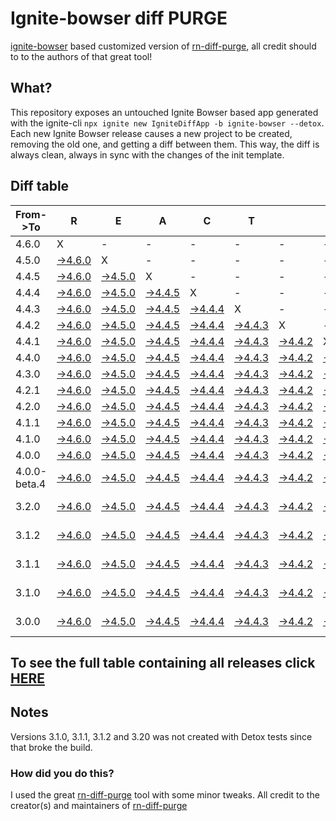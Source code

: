 # Ignite-bowser diff PURGE

[ignite-bowser](https://github.com/infinitered/ignite-bowser) based customized version of [rn-diff-purge](https://github.com/react-native-community/rn-diff-purge/), all credit should to to the authors of that great tool!

## What?

This repository exposes an untouched Ignite Bowser based app generated with the ignite-cli
`npx ignite new IgniteDiffApp -b ignite-bowser --detox`. Each new Ignite Bowser release causes a new project to be created, removing the old one, and getting a diff between them. This way, the diff is always clean, always in sync with the changes of the init template.

## Diff table

| From->To     | R                                                                                                         | E                                                                                                         | A                                                                                                         | C                                                                                                         | T                                                                                                         |                                                                                                           | N                                                                                                         | A                                                                                                         | T                                                                                                         | I                                                                                                         | V                                                                                                         | E                                                                                                         |                                                                                                           |                                                                                                           |                                                                                                                  |                                                                                                    |                                                                                                    |                                                                                                    |                                                                                                    |     |
| ------------ | --------------------------------------------------------------------------------------------------------- | --------------------------------------------------------------------------------------------------------- | --------------------------------------------------------------------------------------------------------- | --------------------------------------------------------------------------------------------------------- | --------------------------------------------------------------------------------------------------------- | --------------------------------------------------------------------------------------------------------- | --------------------------------------------------------------------------------------------------------- | --------------------------------------------------------------------------------------------------------- | --------------------------------------------------------------------------------------------------------- | --------------------------------------------------------------------------------------------------------- | --------------------------------------------------------------------------------------------------------- | --------------------------------------------------------------------------------------------------------- | --------------------------------------------------------------------------------------------------------- | --------------------------------------------------------------------------------------------------------- | ---------------------------------------------------------------------------------------------------------------- | -------------------------------------------------------------------------------------------------- | -------------------------------------------------------------------------------------------------- | -------------------------------------------------------------------------------------------------- | -------------------------------------------------------------------------------------------------- | --- |
| 4.6.0        | X                                                                                                         | -                                                                                                         | -                                                                                                         | -                                                                                                         | -                                                                                                         | -                                                                                                         | -                                                                                                         | -                                                                                                         | -                                                                                                         | -                                                                                                         | -                                                                                                         | -                                                                                                         | -                                                                                                         | -                                                                                                         | -                                                                                                                | -                                                                                                  | -                                                                                                  | -                                                                                                  | -                                                                                                  | -   |
| 4.5.0        | [->4.6.0](https://github.com/nirre7/ignite-bowser-diff-purge/compare/release/4.5.0..release/4.6.0)        | X                                                                                                         | -                                                                                                         | -                                                                                                         | -                                                                                                         | -                                                                                                         | -                                                                                                         | -                                                                                                         | -                                                                                                         | -                                                                                                         | -                                                                                                         | -                                                                                                         | -                                                                                                         | -                                                                                                         | -                                                                                                                | -                                                                                                  | -                                                                                                  | -                                                                                                  | -                                                                                                  | -   |
| 4.4.5        | [->4.6.0](https://github.com/nirre7/ignite-bowser-diff-purge/compare/release/4.4.5..release/4.6.0)        | [->4.5.0](https://github.com/nirre7/ignite-bowser-diff-purge/compare/release/4.4.5..release/4.5.0)        | X                                                                                                         | -                                                                                                         | -                                                                                                         | -                                                                                                         | -                                                                                                         | -                                                                                                         | -                                                                                                         | -                                                                                                         | -                                                                                                         | -                                                                                                         | -                                                                                                         | -                                                                                                         | -                                                                                                                | -                                                                                                  | -                                                                                                  | -                                                                                                  | -                                                                                                  | -   |
| 4.4.4        | [->4.6.0](https://github.com/nirre7/ignite-bowser-diff-purge/compare/release/4.4.4..release/4.6.0)        | [->4.5.0](https://github.com/nirre7/ignite-bowser-diff-purge/compare/release/4.4.4..release/4.5.0)        | [->4.4.5](https://github.com/nirre7/ignite-bowser-diff-purge/compare/release/4.4.4..release/4.4.5)        | X                                                                                                         | -                                                                                                         | -                                                                                                         | -                                                                                                         | -                                                                                                         | -                                                                                                         | -                                                                                                         | -                                                                                                         | -                                                                                                         | -                                                                                                         | -                                                                                                         | -                                                                                                                | -                                                                                                  | -                                                                                                  | -                                                                                                  | -                                                                                                  | -   |
| 4.4.3        | [->4.6.0](https://github.com/nirre7/ignite-bowser-diff-purge/compare/release/4.4.3..release/4.6.0)        | [->4.5.0](https://github.com/nirre7/ignite-bowser-diff-purge/compare/release/4.4.3..release/4.5.0)        | [->4.4.5](https://github.com/nirre7/ignite-bowser-diff-purge/compare/release/4.4.3..release/4.4.5)        | [->4.4.4](https://github.com/nirre7/ignite-bowser-diff-purge/compare/release/4.4.3..release/4.4.4)        | X                                                                                                         | -                                                                                                         | -                                                                                                         | -                                                                                                         | -                                                                                                         | -                                                                                                         | -                                                                                                         | -                                                                                                         | -                                                                                                         | -                                                                                                         | -                                                                                                                | -                                                                                                  | -                                                                                                  | -                                                                                                  | -                                                                                                  | -   |
| 4.4.2        | [->4.6.0](https://github.com/nirre7/ignite-bowser-diff-purge/compare/release/4.4.2..release/4.6.0)        | [->4.5.0](https://github.com/nirre7/ignite-bowser-diff-purge/compare/release/4.4.2..release/4.5.0)        | [->4.4.5](https://github.com/nirre7/ignite-bowser-diff-purge/compare/release/4.4.2..release/4.4.5)        | [->4.4.4](https://github.com/nirre7/ignite-bowser-diff-purge/compare/release/4.4.2..release/4.4.4)        | [->4.4.3](https://github.com/nirre7/ignite-bowser-diff-purge/compare/release/4.4.2..release/4.4.3)        | X                                                                                                         | -                                                                                                         | -                                                                                                         | -                                                                                                         | -                                                                                                         | -                                                                                                         | -                                                                                                         | -                                                                                                         | -                                                                                                         | -                                                                                                                | -                                                                                                  | -                                                                                                  | -                                                                                                  | -                                                                                                  | -   |
| 4.4.1        | [->4.6.0](https://github.com/nirre7/ignite-bowser-diff-purge/compare/release/4.4.1..release/4.6.0)        | [->4.5.0](https://github.com/nirre7/ignite-bowser-diff-purge/compare/release/4.4.1..release/4.5.0)        | [->4.4.5](https://github.com/nirre7/ignite-bowser-diff-purge/compare/release/4.4.1..release/4.4.5)        | [->4.4.4](https://github.com/nirre7/ignite-bowser-diff-purge/compare/release/4.4.1..release/4.4.4)        | [->4.4.3](https://github.com/nirre7/ignite-bowser-diff-purge/compare/release/4.4.1..release/4.4.3)        | [->4.4.2](https://github.com/nirre7/ignite-bowser-diff-purge/compare/release/4.4.1..release/4.4.2)        | X                                                                                                         | -                                                                                                         | -                                                                                                         | -                                                                                                         | -                                                                                                         | -                                                                                                         | -                                                                                                         | -                                                                                                         | -                                                                                                                | -                                                                                                  | -                                                                                                  | -                                                                                                  | -                                                                                                  | -   |
| 4.4.0        | [->4.6.0](https://github.com/nirre7/ignite-bowser-diff-purge/compare/release/4.4.0..release/4.6.0)        | [->4.5.0](https://github.com/nirre7/ignite-bowser-diff-purge/compare/release/4.4.0..release/4.5.0)        | [->4.4.5](https://github.com/nirre7/ignite-bowser-diff-purge/compare/release/4.4.0..release/4.4.5)        | [->4.4.4](https://github.com/nirre7/ignite-bowser-diff-purge/compare/release/4.4.0..release/4.4.4)        | [->4.4.3](https://github.com/nirre7/ignite-bowser-diff-purge/compare/release/4.4.0..release/4.4.3)        | [->4.4.2](https://github.com/nirre7/ignite-bowser-diff-purge/compare/release/4.4.0..release/4.4.2)        | [->4.4.1](https://github.com/nirre7/ignite-bowser-diff-purge/compare/release/4.4.0..release/4.4.1)        | X                                                                                                         | -                                                                                                         | -                                                                                                         | -                                                                                                         | -                                                                                                         | -                                                                                                         | -                                                                                                         | -                                                                                                                | -                                                                                                  | -                                                                                                  | -                                                                                                  | -                                                                                                  | -   |
| 4.3.0        | [->4.6.0](https://github.com/nirre7/ignite-bowser-diff-purge/compare/release/4.3.0..release/4.6.0)        | [->4.5.0](https://github.com/nirre7/ignite-bowser-diff-purge/compare/release/4.3.0..release/4.5.0)        | [->4.4.5](https://github.com/nirre7/ignite-bowser-diff-purge/compare/release/4.3.0..release/4.4.5)        | [->4.4.4](https://github.com/nirre7/ignite-bowser-diff-purge/compare/release/4.3.0..release/4.4.4)        | [->4.4.3](https://github.com/nirre7/ignite-bowser-diff-purge/compare/release/4.3.0..release/4.4.3)        | [->4.4.2](https://github.com/nirre7/ignite-bowser-diff-purge/compare/release/4.3.0..release/4.4.2)        | [->4.4.1](https://github.com/nirre7/ignite-bowser-diff-purge/compare/release/4.3.0..release/4.4.1)        | [->4.4.0](https://github.com/nirre7/ignite-bowser-diff-purge/compare/release/4.3.0..release/4.4.0)        | X                                                                                                         | -                                                                                                         | -                                                                                                         | -                                                                                                         | -                                                                                                         | -                                                                                                         | -                                                                                                                | -                                                                                                  | -                                                                                                  | -                                                                                                  | -                                                                                                  | -   |
| 4.2.1        | [->4.6.0](https://github.com/nirre7/ignite-bowser-diff-purge/compare/release/4.2.1..release/4.6.0)        | [->4.5.0](https://github.com/nirre7/ignite-bowser-diff-purge/compare/release/4.2.1..release/4.5.0)        | [->4.4.5](https://github.com/nirre7/ignite-bowser-diff-purge/compare/release/4.2.1..release/4.4.5)        | [->4.4.4](https://github.com/nirre7/ignite-bowser-diff-purge/compare/release/4.2.1..release/4.4.4)        | [->4.4.3](https://github.com/nirre7/ignite-bowser-diff-purge/compare/release/4.2.1..release/4.4.3)        | [->4.4.2](https://github.com/nirre7/ignite-bowser-diff-purge/compare/release/4.2.1..release/4.4.2)        | [->4.4.1](https://github.com/nirre7/ignite-bowser-diff-purge/compare/release/4.2.1..release/4.4.1)        | [->4.4.0](https://github.com/nirre7/ignite-bowser-diff-purge/compare/release/4.2.1..release/4.4.0)        | [->4.3.0](https://github.com/nirre7/ignite-bowser-diff-purge/compare/release/4.2.1..release/4.3.0)        | X                                                                                                         | -                                                                                                         | -                                                                                                         | -                                                                                                         | -                                                                                                         | -                                                                                                                | -                                                                                                  | -                                                                                                  | -                                                                                                  | -                                                                                                  | -   |
| 4.2.0        | [->4.6.0](https://github.com/nirre7/ignite-bowser-diff-purge/compare/release/4.2.0..release/4.6.0)        | [->4.5.0](https://github.com/nirre7/ignite-bowser-diff-purge/compare/release/4.2.0..release/4.5.0)        | [->4.4.5](https://github.com/nirre7/ignite-bowser-diff-purge/compare/release/4.2.0..release/4.4.5)        | [->4.4.4](https://github.com/nirre7/ignite-bowser-diff-purge/compare/release/4.2.0..release/4.4.4)        | [->4.4.3](https://github.com/nirre7/ignite-bowser-diff-purge/compare/release/4.2.0..release/4.4.3)        | [->4.4.2](https://github.com/nirre7/ignite-bowser-diff-purge/compare/release/4.2.0..release/4.4.2)        | [->4.4.1](https://github.com/nirre7/ignite-bowser-diff-purge/compare/release/4.2.0..release/4.4.1)        | [->4.4.0](https://github.com/nirre7/ignite-bowser-diff-purge/compare/release/4.2.0..release/4.4.0)        | [->4.3.0](https://github.com/nirre7/ignite-bowser-diff-purge/compare/release/4.2.0..release/4.3.0)        | [->4.2.1](https://github.com/nirre7/ignite-bowser-diff-purge/compare/release/4.2.0..release/4.2.1)        | X                                                                                                         | -                                                                                                         | -                                                                                                         | -                                                                                                         | -                                                                                                                | -                                                                                                  | -                                                                                                  | -                                                                                                  | -                                                                                                  | -   |
| 4.1.1        | [->4.6.0](https://github.com/nirre7/ignite-bowser-diff-purge/compare/release/4.1.1..release/4.6.0)        | [->4.5.0](https://github.com/nirre7/ignite-bowser-diff-purge/compare/release/4.1.1..release/4.5.0)        | [->4.4.5](https://github.com/nirre7/ignite-bowser-diff-purge/compare/release/4.1.1..release/4.4.5)        | [->4.4.4](https://github.com/nirre7/ignite-bowser-diff-purge/compare/release/4.1.1..release/4.4.4)        | [->4.4.3](https://github.com/nirre7/ignite-bowser-diff-purge/compare/release/4.1.1..release/4.4.3)        | [->4.4.2](https://github.com/nirre7/ignite-bowser-diff-purge/compare/release/4.1.1..release/4.4.2)        | [->4.4.1](https://github.com/nirre7/ignite-bowser-diff-purge/compare/release/4.1.1..release/4.4.1)        | [->4.4.0](https://github.com/nirre7/ignite-bowser-diff-purge/compare/release/4.1.1..release/4.4.0)        | [->4.3.0](https://github.com/nirre7/ignite-bowser-diff-purge/compare/release/4.1.1..release/4.3.0)        | [->4.2.1](https://github.com/nirre7/ignite-bowser-diff-purge/compare/release/4.1.1..release/4.2.1)        | [->4.2.0](https://github.com/nirre7/ignite-bowser-diff-purge/compare/release/4.1.1..release/4.2.0)        | X                                                                                                         | -                                                                                                         | -                                                                                                         | -                                                                                                                | -                                                                                                  | -                                                                                                  | -                                                                                                  | -                                                                                                  | -   |
| 4.1.0        | [->4.6.0](https://github.com/nirre7/ignite-bowser-diff-purge/compare/release/4.1.0..release/4.6.0)        | [->4.5.0](https://github.com/nirre7/ignite-bowser-diff-purge/compare/release/4.1.0..release/4.5.0)        | [->4.4.5](https://github.com/nirre7/ignite-bowser-diff-purge/compare/release/4.1.0..release/4.4.5)        | [->4.4.4](https://github.com/nirre7/ignite-bowser-diff-purge/compare/release/4.1.0..release/4.4.4)        | [->4.4.3](https://github.com/nirre7/ignite-bowser-diff-purge/compare/release/4.1.0..release/4.4.3)        | [->4.4.2](https://github.com/nirre7/ignite-bowser-diff-purge/compare/release/4.1.0..release/4.4.2)        | [->4.4.1](https://github.com/nirre7/ignite-bowser-diff-purge/compare/release/4.1.0..release/4.4.1)        | [->4.4.0](https://github.com/nirre7/ignite-bowser-diff-purge/compare/release/4.1.0..release/4.4.0)        | [->4.3.0](https://github.com/nirre7/ignite-bowser-diff-purge/compare/release/4.1.0..release/4.3.0)        | [->4.2.1](https://github.com/nirre7/ignite-bowser-diff-purge/compare/release/4.1.0..release/4.2.1)        | [->4.2.0](https://github.com/nirre7/ignite-bowser-diff-purge/compare/release/4.1.0..release/4.2.0)        | [->4.1.1](https://github.com/nirre7/ignite-bowser-diff-purge/compare/release/4.1.0..release/4.1.1)        | X                                                                                                         | -                                                                                                         | -                                                                                                                | -                                                                                                  | -                                                                                                  | -                                                                                                  | -                                                                                                  | -   |
| 4.0.0        | [->4.6.0](https://github.com/nirre7/ignite-bowser-diff-purge/compare/release/4.0.0..release/4.6.0)        | [->4.5.0](https://github.com/nirre7/ignite-bowser-diff-purge/compare/release/4.0.0..release/4.5.0)        | [->4.4.5](https://github.com/nirre7/ignite-bowser-diff-purge/compare/release/4.0.0..release/4.4.5)        | [->4.4.4](https://github.com/nirre7/ignite-bowser-diff-purge/compare/release/4.0.0..release/4.4.4)        | [->4.4.3](https://github.com/nirre7/ignite-bowser-diff-purge/compare/release/4.0.0..release/4.4.3)        | [->4.4.2](https://github.com/nirre7/ignite-bowser-diff-purge/compare/release/4.0.0..release/4.4.2)        | [->4.4.1](https://github.com/nirre7/ignite-bowser-diff-purge/compare/release/4.0.0..release/4.4.1)        | [->4.4.0](https://github.com/nirre7/ignite-bowser-diff-purge/compare/release/4.0.0..release/4.4.0)        | [->4.3.0](https://github.com/nirre7/ignite-bowser-diff-purge/compare/release/4.0.0..release/4.3.0)        | [->4.2.1](https://github.com/nirre7/ignite-bowser-diff-purge/compare/release/4.0.0..release/4.2.1)        | [->4.2.0](https://github.com/nirre7/ignite-bowser-diff-purge/compare/release/4.0.0..release/4.2.0)        | [->4.1.1](https://github.com/nirre7/ignite-bowser-diff-purge/compare/release/4.0.0..release/4.1.1)        | [->4.1.0](https://github.com/nirre7/ignite-bowser-diff-purge/compare/release/4.0.0..release/4.1.0)        | X                                                                                                         | -                                                                                                                | -                                                                                                  | -                                                                                                  | -                                                                                                  | -                                                                                                  | -   |
| 4.0.0-beta.4 | [->4.6.0](https://github.com/nirre7/ignite-bowser-diff-purge/compare/release/4.0.0-beta.4..release/4.6.0) | [->4.5.0](https://github.com/nirre7/ignite-bowser-diff-purge/compare/release/4.0.0-beta.4..release/4.5.0) | [->4.4.5](https://github.com/nirre7/ignite-bowser-diff-purge/compare/release/4.0.0-beta.4..release/4.4.5) | [->4.4.4](https://github.com/nirre7/ignite-bowser-diff-purge/compare/release/4.0.0-beta.4..release/4.4.4) | [->4.4.3](https://github.com/nirre7/ignite-bowser-diff-purge/compare/release/4.0.0-beta.4..release/4.4.3) | [->4.4.2](https://github.com/nirre7/ignite-bowser-diff-purge/compare/release/4.0.0-beta.4..release/4.4.2) | [->4.4.1](https://github.com/nirre7/ignite-bowser-diff-purge/compare/release/4.0.0-beta.4..release/4.4.1) | [->4.4.0](https://github.com/nirre7/ignite-bowser-diff-purge/compare/release/4.0.0-beta.4..release/4.4.0) | [->4.3.0](https://github.com/nirre7/ignite-bowser-diff-purge/compare/release/4.0.0-beta.4..release/4.3.0) | [->4.2.1](https://github.com/nirre7/ignite-bowser-diff-purge/compare/release/4.0.0-beta.4..release/4.2.1) | [->4.2.0](https://github.com/nirre7/ignite-bowser-diff-purge/compare/release/4.0.0-beta.4..release/4.2.0) | [->4.1.1](https://github.com/nirre7/ignite-bowser-diff-purge/compare/release/4.0.0-beta.4..release/4.1.1) | [->4.1.0](https://github.com/nirre7/ignite-bowser-diff-purge/compare/release/4.0.0-beta.4..release/4.1.0) | [->4.0.0](https://github.com/nirre7/ignite-bowser-diff-purge/compare/release/4.0.0-beta.4..release/4.0.0) | X                                                                                                                | -                                                                                                  | -                                                                                                  | -                                                                                                  | -                                                                                                  | -   |
| 3.2.0        | [->4.6.0](https://github.com/nirre7/ignite-bowser-diff-purge/compare/release/3.2.0..release/4.6.0)        | [->4.5.0](https://github.com/nirre7/ignite-bowser-diff-purge/compare/release/3.2.0..release/4.5.0)        | [->4.4.5](https://github.com/nirre7/ignite-bowser-diff-purge/compare/release/3.2.0..release/4.4.5)        | [->4.4.4](https://github.com/nirre7/ignite-bowser-diff-purge/compare/release/3.2.0..release/4.4.4)        | [->4.4.3](https://github.com/nirre7/ignite-bowser-diff-purge/compare/release/3.2.0..release/4.4.3)        | [->4.4.2](https://github.com/nirre7/ignite-bowser-diff-purge/compare/release/3.2.0..release/4.4.2)        | [->4.4.1](https://github.com/nirre7/ignite-bowser-diff-purge/compare/release/3.2.0..release/4.4.1)        | [->4.4.0](https://github.com/nirre7/ignite-bowser-diff-purge/compare/release/3.2.0..release/4.4.0)        | [->4.3.0](https://github.com/nirre7/ignite-bowser-diff-purge/compare/release/3.2.0..release/4.3.0)        | [->4.2.1](https://github.com/nirre7/ignite-bowser-diff-purge/compare/release/3.2.0..release/4.2.1)        | [->4.2.0](https://github.com/nirre7/ignite-bowser-diff-purge/compare/release/3.2.0..release/4.2.0)        | [->4.1.1](https://github.com/nirre7/ignite-bowser-diff-purge/compare/release/3.2.0..release/4.1.1)        | [->4.1.0](https://github.com/nirre7/ignite-bowser-diff-purge/compare/release/3.2.0..release/4.1.0)        | [->4.0.0](https://github.com/nirre7/ignite-bowser-diff-purge/compare/release/3.2.0..release/4.0.0)        | [->4.0.0-beta.4](https://github.com/nirre7/ignite-bowser-diff-purge/compare/release/3.2.0..release/4.0.0-beta.4) | X                                                                                                  | -                                                                                                  | -                                                                                                  | -                                                                                                  | -   |
| 3.1.2        | [->4.6.0](https://github.com/nirre7/ignite-bowser-diff-purge/compare/release/3.1.2..release/4.6.0)        | [->4.5.0](https://github.com/nirre7/ignite-bowser-diff-purge/compare/release/3.1.2..release/4.5.0)        | [->4.4.5](https://github.com/nirre7/ignite-bowser-diff-purge/compare/release/3.1.2..release/4.4.5)        | [->4.4.4](https://github.com/nirre7/ignite-bowser-diff-purge/compare/release/3.1.2..release/4.4.4)        | [->4.4.3](https://github.com/nirre7/ignite-bowser-diff-purge/compare/release/3.1.2..release/4.4.3)        | [->4.4.2](https://github.com/nirre7/ignite-bowser-diff-purge/compare/release/3.1.2..release/4.4.2)        | [->4.4.1](https://github.com/nirre7/ignite-bowser-diff-purge/compare/release/3.1.2..release/4.4.1)        | [->4.4.0](https://github.com/nirre7/ignite-bowser-diff-purge/compare/release/3.1.2..release/4.4.0)        | [->4.3.0](https://github.com/nirre7/ignite-bowser-diff-purge/compare/release/3.1.2..release/4.3.0)        | [->4.2.1](https://github.com/nirre7/ignite-bowser-diff-purge/compare/release/3.1.2..release/4.2.1)        | [->4.2.0](https://github.com/nirre7/ignite-bowser-diff-purge/compare/release/3.1.2..release/4.2.0)        | [->4.1.1](https://github.com/nirre7/ignite-bowser-diff-purge/compare/release/3.1.2..release/4.1.1)        | [->4.1.0](https://github.com/nirre7/ignite-bowser-diff-purge/compare/release/3.1.2..release/4.1.0)        | [->4.0.0](https://github.com/nirre7/ignite-bowser-diff-purge/compare/release/3.1.2..release/4.0.0)        | [->4.0.0-beta.4](https://github.com/nirre7/ignite-bowser-diff-purge/compare/release/3.1.2..release/4.0.0-beta.4) | [->3.2.0](https://github.com/nirre7/ignite-bowser-diff-purge/compare/release/3.1.2..release/3.2.0) | X                                                                                                  | -                                                                                                  | -                                                                                                  | -   |
| 3.1.1        | [->4.6.0](https://github.com/nirre7/ignite-bowser-diff-purge/compare/release/3.1.1..release/4.6.0)        | [->4.5.0](https://github.com/nirre7/ignite-bowser-diff-purge/compare/release/3.1.1..release/4.5.0)        | [->4.4.5](https://github.com/nirre7/ignite-bowser-diff-purge/compare/release/3.1.1..release/4.4.5)        | [->4.4.4](https://github.com/nirre7/ignite-bowser-diff-purge/compare/release/3.1.1..release/4.4.4)        | [->4.4.3](https://github.com/nirre7/ignite-bowser-diff-purge/compare/release/3.1.1..release/4.4.3)        | [->4.4.2](https://github.com/nirre7/ignite-bowser-diff-purge/compare/release/3.1.1..release/4.4.2)        | [->4.4.1](https://github.com/nirre7/ignite-bowser-diff-purge/compare/release/3.1.1..release/4.4.1)        | [->4.4.0](https://github.com/nirre7/ignite-bowser-diff-purge/compare/release/3.1.1..release/4.4.0)        | [->4.3.0](https://github.com/nirre7/ignite-bowser-diff-purge/compare/release/3.1.1..release/4.3.0)        | [->4.2.1](https://github.com/nirre7/ignite-bowser-diff-purge/compare/release/3.1.1..release/4.2.1)        | [->4.2.0](https://github.com/nirre7/ignite-bowser-diff-purge/compare/release/3.1.1..release/4.2.0)        | [->4.1.1](https://github.com/nirre7/ignite-bowser-diff-purge/compare/release/3.1.1..release/4.1.1)        | [->4.1.0](https://github.com/nirre7/ignite-bowser-diff-purge/compare/release/3.1.1..release/4.1.0)        | [->4.0.0](https://github.com/nirre7/ignite-bowser-diff-purge/compare/release/3.1.1..release/4.0.0)        | [->4.0.0-beta.4](https://github.com/nirre7/ignite-bowser-diff-purge/compare/release/3.1.1..release/4.0.0-beta.4) | [->3.2.0](https://github.com/nirre7/ignite-bowser-diff-purge/compare/release/3.1.1..release/3.2.0) | [->3.1.2](https://github.com/nirre7/ignite-bowser-diff-purge/compare/release/3.1.1..release/3.1.2) | X                                                                                                  | -                                                                                                  | -   |
| 3.1.0        | [->4.6.0](https://github.com/nirre7/ignite-bowser-diff-purge/compare/release/3.1.0..release/4.6.0)        | [->4.5.0](https://github.com/nirre7/ignite-bowser-diff-purge/compare/release/3.1.0..release/4.5.0)        | [->4.4.5](https://github.com/nirre7/ignite-bowser-diff-purge/compare/release/3.1.0..release/4.4.5)        | [->4.4.4](https://github.com/nirre7/ignite-bowser-diff-purge/compare/release/3.1.0..release/4.4.4)        | [->4.4.3](https://github.com/nirre7/ignite-bowser-diff-purge/compare/release/3.1.0..release/4.4.3)        | [->4.4.2](https://github.com/nirre7/ignite-bowser-diff-purge/compare/release/3.1.0..release/4.4.2)        | [->4.4.1](https://github.com/nirre7/ignite-bowser-diff-purge/compare/release/3.1.0..release/4.4.1)        | [->4.4.0](https://github.com/nirre7/ignite-bowser-diff-purge/compare/release/3.1.0..release/4.4.0)        | [->4.3.0](https://github.com/nirre7/ignite-bowser-diff-purge/compare/release/3.1.0..release/4.3.0)        | [->4.2.1](https://github.com/nirre7/ignite-bowser-diff-purge/compare/release/3.1.0..release/4.2.1)        | [->4.2.0](https://github.com/nirre7/ignite-bowser-diff-purge/compare/release/3.1.0..release/4.2.0)        | [->4.1.1](https://github.com/nirre7/ignite-bowser-diff-purge/compare/release/3.1.0..release/4.1.1)        | [->4.1.0](https://github.com/nirre7/ignite-bowser-diff-purge/compare/release/3.1.0..release/4.1.0)        | [->4.0.0](https://github.com/nirre7/ignite-bowser-diff-purge/compare/release/3.1.0..release/4.0.0)        | [->4.0.0-beta.4](https://github.com/nirre7/ignite-bowser-diff-purge/compare/release/3.1.0..release/4.0.0-beta.4) | [->3.2.0](https://github.com/nirre7/ignite-bowser-diff-purge/compare/release/3.1.0..release/3.2.0) | [->3.1.2](https://github.com/nirre7/ignite-bowser-diff-purge/compare/release/3.1.0..release/3.1.2) | [->3.1.1](https://github.com/nirre7/ignite-bowser-diff-purge/compare/release/3.1.0..release/3.1.1) | X                                                                                                  | -   |
| 3.0.0        | [->4.6.0](https://github.com/nirre7/ignite-bowser-diff-purge/compare/release/3.0.0..release/4.6.0)        | [->4.5.0](https://github.com/nirre7/ignite-bowser-diff-purge/compare/release/3.0.0..release/4.5.0)        | [->4.4.5](https://github.com/nirre7/ignite-bowser-diff-purge/compare/release/3.0.0..release/4.4.5)        | [->4.4.4](https://github.com/nirre7/ignite-bowser-diff-purge/compare/release/3.0.0..release/4.4.4)        | [->4.4.3](https://github.com/nirre7/ignite-bowser-diff-purge/compare/release/3.0.0..release/4.4.3)        | [->4.4.2](https://github.com/nirre7/ignite-bowser-diff-purge/compare/release/3.0.0..release/4.4.2)        | [->4.4.1](https://github.com/nirre7/ignite-bowser-diff-purge/compare/release/3.0.0..release/4.4.1)        | [->4.4.0](https://github.com/nirre7/ignite-bowser-diff-purge/compare/release/3.0.0..release/4.4.0)        | [->4.3.0](https://github.com/nirre7/ignite-bowser-diff-purge/compare/release/3.0.0..release/4.3.0)        | [->4.2.1](https://github.com/nirre7/ignite-bowser-diff-purge/compare/release/3.0.0..release/4.2.1)        | [->4.2.0](https://github.com/nirre7/ignite-bowser-diff-purge/compare/release/3.0.0..release/4.2.0)        | [->4.1.1](https://github.com/nirre7/ignite-bowser-diff-purge/compare/release/3.0.0..release/4.1.1)        | [->4.1.0](https://github.com/nirre7/ignite-bowser-diff-purge/compare/release/3.0.0..release/4.1.0)        | [->4.0.0](https://github.com/nirre7/ignite-bowser-diff-purge/compare/release/3.0.0..release/4.0.0)        | [->4.0.0-beta.4](https://github.com/nirre7/ignite-bowser-diff-purge/compare/release/3.0.0..release/4.0.0-beta.4) | [->3.2.0](https://github.com/nirre7/ignite-bowser-diff-purge/compare/release/3.0.0..release/3.2.0) | [->3.1.2](https://github.com/nirre7/ignite-bowser-diff-purge/compare/release/3.0.0..release/3.1.2) | [->3.1.1](https://github.com/nirre7/ignite-bowser-diff-purge/compare/release/3.0.0..release/3.1.1) | [->3.1.0](https://github.com/nirre7/ignite-bowser-diff-purge/compare/release/3.0.0..release/3.1.0) | X   |

## To see the full table containing all releases click [HERE](https://nirre7.github.io/ignite-bowser-diff-purge/)

## Notes

Versions 3.1.0, 3.1.1, 3.1.2 and 3.20 was not created with Detox tests since that broke the build.

### How did you do this?

I used the great [rn-diff-purge](https://github.com/react-native-community/rn-diff-purge/) tool with some minor tweaks. 
All credit to the creator(s) and maintainers of [rn-diff-purge](https://github.com/react-native-community/rn-diff-purge/)

